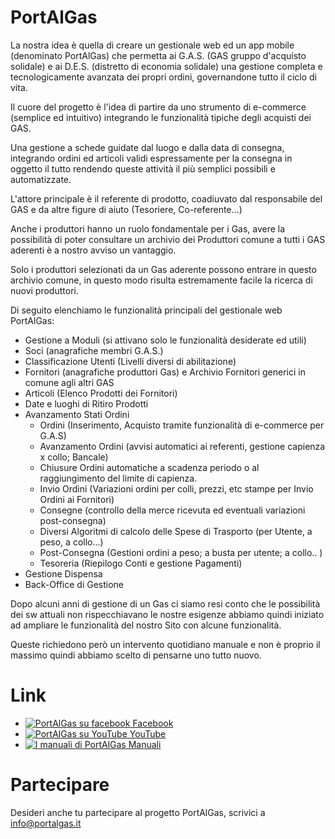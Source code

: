 <h1>PortAlGas</h1>
<p>La nostra idea è quella di creare un gestionale web ed un app mobile (denominato PortAlGas) che permetta ai G.A.S. (GAS gruppo d'acquisto solidale) e ai D.E.S. (distretto di economia solidale) una gestione completa e tecnologicamente avanzata dei propri ordini, governandone tutto il ciclo di vita.</p>
<p>Il cuore del progetto è l'idea di partire da uno strumento di e-commerce (semplice ed intuitivo) integrando le funzionalità tipiche degli acquisti dei GAS.</p>
<p>Una gestione a schede guidate dal luogo e dalla data di consegna, integrando ordini ed articoli validi espressamente per la consegna in oggetto il tutto rendendo queste attività il più semplici possibili e automatizzate.</p>
<p>L'attore principale è il referente di prodotto, coadiuvato dal responsabile del GAS e da altre figure di aiuto (Tesoriere, Co-referente...)</p>
<p>Anche i produttori hanno un ruolo fondamentale per i Gas, avere la possibilità di poter consultare un archivio dei Produttori comune a tutti i GAS aderenti è a nostro avviso un vantaggio.</p>
<p>Solo i produttori selezionati da un Gas aderente possono entrare in questo archivio comune, in questo modo risulta estremamente facile la ricerca di nuovi produttori.</p>
<p>Di seguito elenchiamo le funzionalità principali del gestionale web PortAlGas:</p>
<ul>
<li>Gestione a Moduli (si attivano solo le funzionalità desiderate ed utili)</li>
<li>Soci (anagrafiche membri G.A.S.)</li>
<li>Classificazione Utenti (Livelli diversi di abilitazione)</li>
<li>Fornitori (anagrafiche produttori Gas) e Archivio Fornitori generici in comune agli altri GAS</li>
<li>Articoli (Elenco Prodotti dei Fornitori)</li>
<li>Date e luoghi di Ritiro Prodotti</li>
<li>Avanzamento Stati Ordini
        <ul>
		<li>Ordini (Inserimento, Acquisto tramite funzionalità di e-commerce per G.A.S)</li>
        <li>Avanzamento Ordini (avvisi automatici ai referenti, gestione capienza x collo; Bancale)</li>
        <li>Chiusure Ordini automatiche a scadenza periodo o al raggiungimento del limite di capienza.</li>
        <li>Invio Ordini (Variazioni ordini per colli, prezzi, etc stampe per Invio Ordini ai Fornitori)</li>
        <li>Consegne (controllo della merce ricevuta ed eventuali variazioni post-consegna)</li>
        <li>Diversi Algoritmi di calcolo delle Spese di Trasporto (per Utente, a peso, a collo...)</li>
        <li>Post-Consegna (Gestioni ordini a peso; a busta per utente; a collo.. )</li>
        <li>Tesoreria (Riepilogo Conti e gestione Pagamenti)</li>
		</ul>
		</li>
<li>Gestione Dispensa</li>
<li>Back-Office di Gestione</li>
</ul>
<p>Dopo alcuni anni di gestione di un Gas ci siamo resi conto che le possibilità dei sw attuali non rispecchiavano le nostre esigenze abbiamo quindi iniziato ad ampliare le funzionalità del nostro Sito con alcune funzionalità.</p>
<p>Queste richiedono però un intervento quotidiano manuale e non è proprio il massimo quindi abbiamo scelto di pensarne uno tutto nuovo.</p>
<h1>Link</h1>
<ul>
	<li>
		<a target="_blank" href="https://facebook.com/portalgas.it"><img src="http://www.portalgas.it/images/cake/ico-social-fb.png" alt="PortAlGas su facebook" title="PortAlGas su facebook" border="0"> Facebook</a>
	</li>
	<li>
		<a target="_blank" href="https://www.youtube.com/channel/UCo1XZkyDWhTW5Aaoo672HBA"><img src="http://www.portalgas.it/images/cake/ico-social-youtube.png" alt="PortAlGas su YouTube" title="PortAlGas su YouTube" border="0"> YouTube</a>
	</li>
	<li>
		<a href="http://manuali.portalgas.it" target="_blank"><img title="I manuali di PortAlGas" alt="I manuali di PortAlGas" src="http://www.portalgas.it/images/cake/ico-manual.png" border="0"> Manuali</a>
	</li>												
</ul>
<h1>Partecipare</h1>	
<p>Desideri anche tu partecipare al progetto PortAlGas, scrivici a <a href="mailto:info@portalgas.it">info@portalgas.it</a></p>				